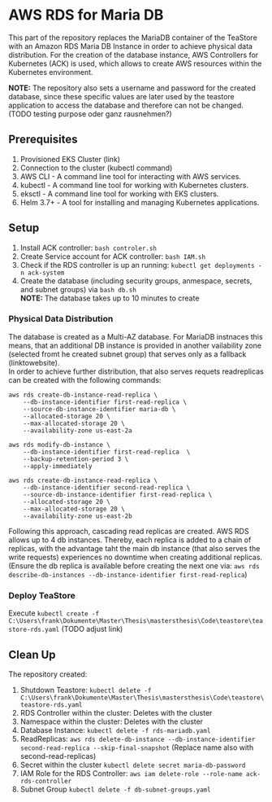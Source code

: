 # AWS RDS for Maria DB
This part of the repository replaces the MariaDB container of the TeaStore with an Amazon RDS Maria DB Instance in order to achieve physical data distribution. 
For the creation of the database instance, AWS Controllers for Kubernetes (ACK) is used, which allows to create AWS resources within the Kubernetes environment. 

**NOTE:** The repository also sets a username and password for the created database, since these specific values are later used by the teastore application to access the database and therefore can not be changed. (TODO testing purpose oder ganz rausnehmen?)

## Prerequisites

1. Provisioned EKS Cluster (link)
2. Connection to the cluster (kubectl command)
2. AWS CLI - A command line tool for interacting with AWS services.
3. kubectl - A command line tool for working with Kubernetes clusters.
4. eksctl - A command line tool for working with EKS clusters.
5. Helm 3.7+ - A tool for installing and managing Kubernetes applications.


## Setup 

1. Install ACK controller: ``bash controler.sh``
2. Create Service account for ACK controller: ``bash IAM.sh``
3. Check if the RDS controller is up an running: ``kubectl get deployments -n ack-system``
4. Create the database (including security groups, anmespace, secrets, and subnet groups) via ``bash db.sh``  
**NOTE:** The database takes up to 10 minutes to create

### Physical Data Distribution

The database is created as a Multi-AZ database. For MariaDB instnaces this means, that an additional DB instance is provided in another vailability zone (selected fromt he created subnet group) that serves only as a fallback (linktowebsite).   
In order to achieve further distribution, that also serves requets readreplicas can be created with the following commands:

```
aws rds create-db-instance-read-replica \
    --db-instance-identifier first-read-replica \
    --source-db-instance-identifier maria-db \
    --allocated-storage 20 \
    --max-allocated-storage 20 \
    --availability-zone us-east-2a
```

```
aws rds modify-db-instance \
    --db-instance-identifier first-read-replica  \
    --backup-retention-period 3 \
    --apply-immediately
```

```
aws rds create-db-instance-read-replica \
    --db-instance-identifier second-read-replica \
    --source-db-instance-identifier first-read-replica \
    --allocated-storage 20 \
    --max-allocated-storage 20 \
    --availability-zone us-east-2b
```

Following this approach, cascading read replicas are created. AWS RDS allows up to 4 db instances. Thereby, each replica is added to a chain of replicas, with the advantage taht the main db instance (that also serves the write requests) experiences no downtime when creating additional replicas.  
(Ensure the db replica is available before creating the next one via: ``aws rds describe-db-instances --db-instance-identifier first-read-replica``)

### Deploy TeaStore

Execute `` kubectl create -f C:\Users\frank\Dokumente\Master\Thesis\mastersthesis\Code\teastore\teastore-rds.yaml `` (TODO adjust link)


## Clean Up

The repository created:
1. Shutdown Teastore: ``kubectl delete -f C:\Users\frank\Dokumente\Master\Thesis\mastersthesis\Code\teastore\teastore-rds.yaml``
2. RDS Controller within the cluster: Deletes with the cluster
3. Namespace within the cluster: Deletes with the cluster
4. Database Instance: ``kubectl delete -f rds-mariadb.yaml``
5. ReadReplicas: ``aws rds delete-db-instance --db-instance-identifier second-read-replica --skip-final-snapshot`` (Replace name also with second-read-replicas)
6. Secret within the cluster ``kubectl delete secret maria-db-password``
7. IAM Role for the RDS Controller: ``aws iam delete-role --role-name ack-rds-controller``
8. Subnet Group ``kubectl delete -f db-subnet-groups.yaml``